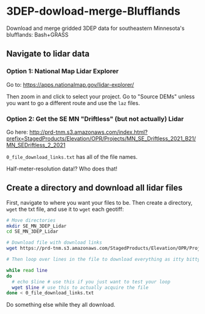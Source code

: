 # 3DEP-dowload-merge-Blufflands
Download and merge gridded 3DEP data for southeastern Minnesota's blufflands: Bash+GRASS

## Navigate to lidar data

### Option 1: National Map Lidar Explorer

Go to:
https://apps.nationalmap.gov/lidar-explorer/

Then zoom in and click to select your project. Go to "Source DEMs" unless you want to go a different route and use the `laz` files.

### Option 2: Get the SE MN "Driftless" (but not actually) Lidar

Go here:
http://prd-tnm.s3.amazonaws.com/index.html?prefix=StagedProducts/Elevation/OPR/Projects/MN_SE_Driftless_2021_B21/MN_SEDriftless_2_2021

`0_file_download_links.txt` has all of the file names.

Half-meter-resolution data!? Who does that!


## Create a directory and download all lidar files

First, navigate to where you want your files to be. Then create a directory, `wget` the txt file, and use it to `wget` each geotiff:

```bash
# Move directories
mkdir SE_MN_3DEP_Lidar
cd SE_MN_3DEP_Lidar

# Download file with download links
wget https://prd-tnm.s3.amazonaws.com/StagedProducts/Elevation/OPR/Projects/MN_SE_Driftless_2021_B21/MN_SEDriftless_2_2021/0_file_download_links.txt

# Then loop over lines in the file to download everything as itty bitty tiles

while read line
do
  # echo $line # use this if you just want to test your loop
  wget $line # use this to actually acquire the file
done < 0_file_download_links.txt
```

Do something else while they all download.
